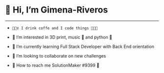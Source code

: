 <h1 style="center"> 👋 Hi, I’m Gimena-Riveros</h1>
<hr>

-     💁🏻‍♀️ I drink coffe and I code things 👩🏻‍💻 

- 👀 I’m interested in 3D print, music 🎹 and python 🐍 

- 🌱 I’m currently learning Full Stack Developer with Back End orientation 

- 💞️ I’m looking to collaborate on new challenges 

- 👾 How to reach me SolutionMaker #9399 🖖 

<!---
Gimena-Riveros/Gimena-Riveros is a ✨ special ✨ repository because its `README.md` (this file) appears on your GitHub profile.
You can click the Preview link to take a look at your changes.
--->
